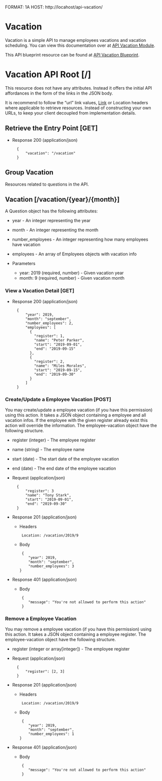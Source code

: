 FORMAT: 1A
HOST: http://locahost/api-vacation/

# Vacation

Vacation is a simple API to manage employees vacations and vacation scheduling. You can view this documentation over at [API Vacation Module](../../modules/api-vacation).

This API blueprint resource can be found at [API Vacation Blueprint](./api-auth.apib).

# Vacation API Root [/]

This resource does not have any attributes. Instead it offers the initial API affordances in the form of the links in the JSON body.

It is recommend to follow the “url” link values, [Link](https://tools.ietf.org/html/rfc5988) or Location headers where applicable to retrieve resources. Instead of constructing your own URLs, to keep your client decoupled from implementation details.

## Retrieve the Entry Point [GET]

- Response 200 (application/json)

        {
            "vacation": "/vacation"
        }

## Group Vacation

Resources related to questions in the API.

## Vacation [/vacation/{year}/{month}]

A Question object has the following attributes:

- year - An integer representing the year
- month - An integer representing the month
- number_employees - An integer representing how many employees have vacation
- employees - An array of Employees objects with vacation info

- Parameters
  - year: 2019 (required, number) - Given vacation year
  - month: 9 (required, number) - Given vacation month

### View a Vacation Detail [GET]

- Response 200 (application/json)

        {
            "year": 2019,
            "month": "september",
            "number_employees": 2,
            "employees": [
              {
                "register": 1,
                "name": "Peter Parker",
                "start": "2019-09-01",
                "end": "2019-09-15"
              },
              {
                "register": 2,
                "name": "Miles Morales",
                "start": "2019-09-15",
                "end": "2019-09-30"
              }
            ]
        }

### Create/Update a Employee Vacation [POST]

You may create/update a employee vacation (if you have this permission) using this action. It takes a JSON object containing a employee and all vacation infos. If the employee with the given register already exist this action will override the information. The employee-vacation object have the following structure.

- register (integer) - The employee register
- name (string) - The employee name
- start (date) - The start date of the employee vacation
- end (date) - The end date of the employee vacation

- Request (application/json)

        {
            "register": 3
            "name": "Tony Stark",
            "start": "2019-09-01",
            "end": "2019-09-30"
        }

- Response 201 (application/json)

  - Headers

         Location: /vacation/2019/9

  - Body

         {
            "year": 2019,
            "month": "september",
            "number_employees": 3
        }

- Response 401 (application/json)

  - Body

         {
            "message": "You're not allowed to perform this action"
         }

### Remove a Employee Vacation

You may remove a employee vacation (if you have this permission) using this action. It takes a JSON object containing a employee register. The employee-vacation object have the following structure.

- register (integer or array[integer]) - The employee register

- Request (application/json)

        {
            "register": [2, 3]
        }

- Response 201 (application/json)

  - Headers

         Location: /vacation/2019/9

  - Body

         {
            "year": 2019,
            "month": "september",
            "number_employees": 1
        }

- Response 401 (application/json)

  - Body

         {
            "message": "You're not allowed to perform this action"
         }
